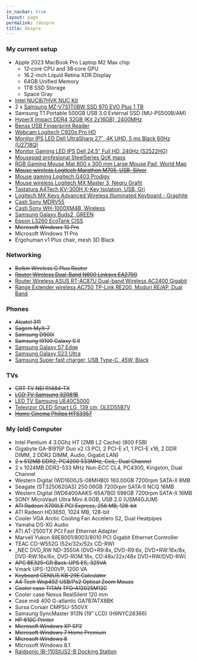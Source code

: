 ```yaml
---
in_navbar: true
layout: page
permalink: /despre
title: Despre
---
```


### My current setup

- Apple 2023 MacBook Pro Laptop M2 Max chip
    - 12‑core CPU and 38‑core GPU
    - 16.2-inch Liquid Retina XDR Display
    - 64GB Unified Memory
    - 1TB SSD Storage
    - Space Gray
- [Intel NUC8i7HVK NUC Kit](https://www.amazon.de/gp/product/B07DG7L52T/)
- 2 x [Samsung MZ-V7S1T0BW SSD 970 EVO Plus 1 TB](https://www.amazon.de/gp/product/B07MBQPQ62/)
- Samsung T1 Portable 500GB USB 3.0 External SSD (MU-PS500B/AM)
- [HyperX Impact DDR4 32GB (Kit 2x16GB), 2400MHz](https://www.amazon.de/gp/product/B01BNJL8I4/)
- [Benss USB Fingerprint Reader](https://www.amazon.de/gp/product/B078WKXTT7/)
- [Webcam Logitech C920s Pro HD](https://l.profitshare.ro/l/9569109)
- [Monitor IPS LED Dell UltraSharp 27″, 4K UHD, 5 ms Black 60Hz (U2718Q)](https://l.profitshare.ro/l/10035619)
- [Monitor Gaming LED IPS Dell 24.5″ Full HD, 240Hz (S2522HG)](https://l.profitshare.ro/l/9227703)
- [Mousepad profesional SteelSeries QcK mass](https://www.octav.name/2013/03/mousepad-profesional-steelseries-qck-mass.html)
- [RGB Gaming Mouse Mat 800 x 300 mm Large Mouse Pad, World Map](https://www.amazon.de/-/en/Gaming-Lighting-Colour-Accessories-Computers-black/dp/B0BZZ8VGSV/)
- [~~Mouse wireless Logitech Marathon M705, USB, Silver~~](https://l.profitshare.ro/l/12591054)
- [Mouse gaming Logitech G403 Prodigy](https://l.profitshare.ro/l/12591050)
- [Mouse wireless Logitech MX Master 3, Negru Grafit](https://l.profitshare.ro/l/12591049)
- [Tastatura A4Tech KV-300H X-Key Isolation, USB, Gri](https://l.profitshare.ro/l/12591052)
- [Logitech MX Keys Advanced Wireless Illuminated Keyboard - Graphite](https://l.profitshare.ro/l/12591051)
- [Casti Sony MDRV55](https://l.profitshare.ro/l/12591047)
- [Casti Sony WH-1000XM4B, Wireless](https://l.profitshare.ro/l/12591046)
- [Samsung Galaxy Buds2, GREEN](https://l.profitshare.ro/l/12591034)
- [Epson L3260 EcoTank CISS](https://l.profitshare.ro/l/12591037)
- ~~Microsoft Windows 10 Pro~~
- Microsoft Windows 11 Pro
- Ergohuman v1 Plus chair, mesh 3D Black

### Networking

- ~~Belkin Wireless G Plus Router~~
- [~~Router Wireless Dual-Band N600 Linksys EA2700~~](https://l.profitshare.ro/l/9972886)
- [Router Wireless ASUS RT-AC87U Dual-band Wireless AC2400 Gigabit](https://l.profitshare.ro/l/9973161)
- [Range Extender wireless AC750 TP-Link RE200, Moduri RE/AP, Dual Band](https://l.profitshare.ro/l/5324444)

### Phones

- ~~Alcatel 311~~
- ~~Sagem MyX-7~~
- ~~Samsung D900i~~
- ~~Samsung I9100 Galaxy S II~~
- [Samsung Galaxy S7 Edge](https://l.profitshare.ro/l/9972877)
- [Samsung Galaxy S23 Ultra](https://l.profitshare.ro/l/12591028)
- [Samsung Super fast charger, USB Type-C, 45W, Black](https://l.profitshare.ro/l/12591067)

### TVs

- ~~CRT TV NEI R1484-TX~~
- [~~LCD TV Samsung 32R81B~~](https://www.octav.name/2009/04/lcd-tv-samsung-32r81b.html)
- [LED TV Samsung UE40C5000](https://www.octav.name/2011/04/led-tv-samsung-ue40c5000.html)
- [Televizor OLED Smart LG, 139 cm, OLED55B7V](https://l.profitshare.ro/l/9973894)
- [~~Home Cinema Philips HTS3357~~](https://www.emag.ro/sistem-home-cinema-philips-hts3357-hts3357-12/pd/EJTQMBBBM/)

### My (old) Computer

- Intel Pentium 4 3.0Ghz HT (2MB L2 Cache) (800 FSB)
- Gigabyte GA-8I915P Duo v2 (3 PCI, 2 PCI-E x1, 1 PCI-E x16, 2 DDR DIMM, 2 DDR2 DIMM, Audio, Gigabit LAN)
- ~~2 x 512MB DDR2, PC4200 533MHz, GeiL, Dual Channel~~
- 2 x 1024MB DDR2-533 MHz Non-ECC CL4, PC4300, Kingston, Dual Channel
- Western Digital (WD1600JS-08MHB0) 160.00GB 7200rpm SATA-II 8MB
- Seagate (ST3250620AS) 250.06GB 7200rpm SATA-II NCQ 16MB
- Western Digital (WD6400AAKS-65A7B0) 596GB 7200rpm SATA-II 16MB
- SONY MicroVault Ultra Mini 4.0GB, USB 2.0 (USM4GJUM)
- ~~ATI Radeon X700LE PCI Express, 256 MB, 128-bit~~
- ATI Radeon HD3650, 1024 MB, 128-bit
- Cooler VGA Arctic Cooling Fan Accelero S2, Dual Heatpipes
- Yamaha DS-XG Audio
- ATI AT-2500TX PCI Fast Ethernet Adapter
- Marvell Yukon 88E8001/8003/8010 PCI Gigabit Ethernet Controller
- TEAC CD-W552G (52x/32x/52x CD-RW)
- _NEC DVD_RW ND-3550A (DVD+R9:8x, DVD-R9:6x, DVD+RW:16x/8x, DVD-RW:16x/6x, DVD-ROM:16x, CD:48x/32x/48x DVD+RW/DVD-RW)
- ~~APC BE325-GR Back-UPS ES, 325VA~~
- Vmark UPS-1200VP, 1200 VA
- ~~Keyboard GENIUS KB-29E Calculator~~
- ~~A4 Tech Wop49Z USB/Ps2 Optical Zoom Mouse~~
- ~~Cooler case TITAN TFD-A12025M12C~~
- Cooler case Nexus RealSilent 120 mm
- Case midi 400 G-atlantic GA787ATX8BK
- Sursa Corsair CMPSU-550VX
- Samsung SyncMaster 913N (19″ LCD) (H9NYC28366)
- ~~HP 610C Printer~~
- ~~Microsoft Windows XP SP2~~
- ~~Microsoft Windows 7 Home Premium~~
- ~~Microsoft Windows 8~~
- Microsoft Windows 8.1
- [Raidsonic IB-110StUS2-B Docking Station](https://www.octav.name/2011/04/docking-station-raidsonic-ib-110stus2-b.html)
